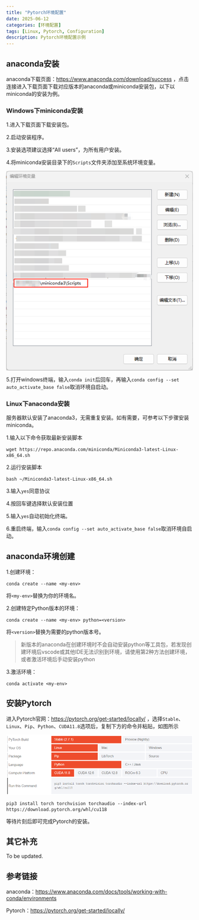 ```yaml
---
title: "Pytorch环境配置"
date: 2025-06-12
categories: [环境配置]
tags: [Linux, Pytorch, Configuration]
description: Pytorch环境配置示例
---
```


## anaconda安装

anaconda下载页面：https://www.anaconda.com/download/success ，点击连接进入下载页面下载对应版本的anaconda或miniconda安装包，以下以miniconda的安装为例。

### Windows下miniconda安装

1.进入下载页面下载安装包。

2.启动安装程序。

3.安装选项建议选择“All users”，为所有用户安装。

4.将miniconda安装目录下的`Scripts`文件夹添加至系统环境变量。

<img style="display: block; margin: 0 auto;" src="../assets/img/2025-06-12-Pytorch环境配置/image1.png" alt="" />

5.打开windows终端，输入`conda init`后回车，再输入`conda config --set auto_activate_base false`取消环境自启动。

### Linux下anaconda安装

服务器默认安装了anaconda3，无需重复安装。如有需要，可参考以下步骤安装miniconda。

1.输入以下命令获取最新安装脚本

```shell
wget https://repo.anaconda.com/miniconda/Miniconda3-latest-Linux-x86_64.sh
```

2.运行安装脚本

```shell
bash ~/Miniconda3-latest-Linux-x86_64.sh
```

3.输入`yes`同意协议

4.按回车键选择默认安装位置

5.输入`yes`自动初始化终端。

6.重启终端，输入`conda config --set auto_activate_base false`取消环境自启动。

## anaconda环境创建

1.创建环境：

```shell
conda create --name <my-env>
```

将`<my-env>`替换为你的环境名。

2.创建特定Python版本的环境：

```shell
conda create --name <my-env> python=<version>
```

将`<version>`替换为需要的python版本号。

> 新版本的anaconda在创建环境时不会自动安装python等工具包，若发现创建环境后vscode或其他IDE无法识别到环境，请使用第2种方法创建环境，或者激活环境后手动安装python

3.激活环境：

```shell
conda activate <my-env>
```

## 安装Pytorch

进入Pytorch官网：https://pytorch.org/get-started/locally/ ，选择`Stable`、`Linux`、`Pip`、`Python`、`CUDA11.8`选项后，复制下方的命令并粘贴，如图所示

<img style="display: block; margin: 0 auto;" src="../assets/img/2025-06-12-Pytorch环境配置/image2.png" alt="" />

```shell
pip3 install torch torchvision torchaudio --index-url https://download.pytorch.org/whl/cu118
```

等待片刻后即可完成Pytorch的安装。

## 其它补充

To be updated.

## 参考链接

anaconda：https://www.anaconda.com/docs/tools/working-with-conda/environments

Pytorch：https://pytorch.org/get-started/locally/